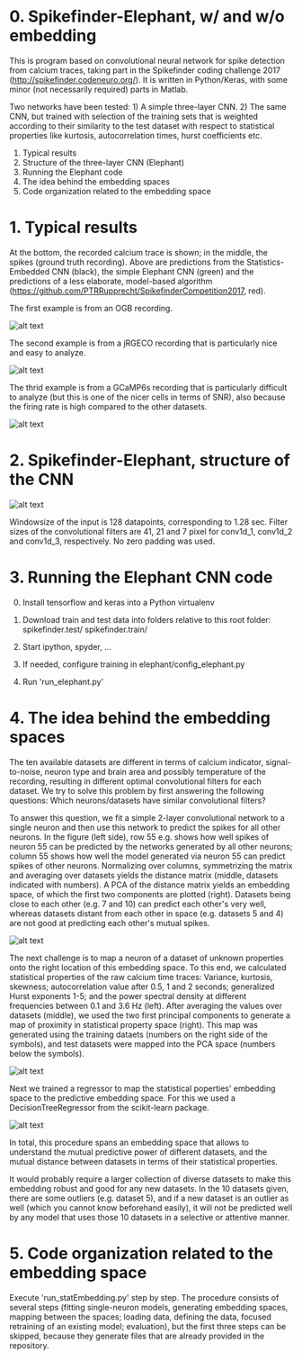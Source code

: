 # 0. Spikefinder-Elephant, w/ and w/o embedding

This is program based on convolutional neural network for spike detection from calcium traces, taking part in the Spikefinder coding challenge 2017 (http://spikefinder.codeneuro.org/). It is written in Python/Keras, with some minor (not necessarily required) parts in Matlab.

Two networks have been tested: 1) A simple three-layer CNN. 2) The same CNN, but trained with selection of the training sets that is weighted according to their similarity to the test dataset with respect to statistical properties like kurtosis, autocorrelation times, hurst coefficients etc.

1. Typical results
2. Structure of the three-layer CNN (Elephant)
3. Running the Elephant code
4. The idea behind the embedding spaces
5. Code organization related to the embedding space


# 1. Typical results

At the bottom, the recorded calcium trace is shown; in the middle, the spikes (ground truth recording). Above are predictions from the Statistics-Embedded CNN (black), the simple Elephant CNN (green) and the predictions of a less elaborate, model-based algorithm (https://github.com/PTRRupprecht/SpikefinderCompetition2017, red).

The first example is from an OGB recording.

![alt text](https://github.com/PTRRupprecht/Spikefinder-Elephant/blob/master/figures/pic1-4.png)

The second example is from a jRGECO recording that is particularly nice and easy to analyze.

![alt text](https://github.com/PTRRupprecht/Spikefinder-Elephant/blob/master/figures/pic5-8.png)

The thrid example is from a GCaMP6s recording that is particularly difficult to analyze (but this is one of the nicer cells in terms of SNR), also because the firing rate is high compared to the other datasets.

![alt text](https://github.com/PTRRupprecht/Spikefinder-Elephant/blob/master/figures/pic10-7.png)



# 2. Spikefinder-Elephant, structure of the CNN

![alt text](https://github.com/PTRRupprecht/Spikefinder-Elephant/blob/master/figures/Figure4.png)

Windowsize of the input is 128 datapoints, corresponding to 1.28 sec. Filter sizes of the convolutional filters are 41, 21 and 7 pixel for conv1d_1, conv1d_2 and conv1d_3, respectively. No zero padding was used.


# 3. Running the Elephant CNN code

0. Install tensorflow and keras into a Python virtualenv

1. Download train and test data into folders relative to this root folder:
    spikefinder.test/
    spikefinder.train/

2. Start ipython, spyder, ...

3. If needed, configure training in elephant/config_elephant.py

4. Run 'run_elephant.py'


# 4. The idea behind the embedding spaces

The ten available datasets are different in terms of calcium indicator, signal-to-noise, neuron type and brain area and possibly temperature of the recording, resulting in different optimal convolutional filters for each dataset. We try to solve this problem by first answering the following questions: Which neurons/datasets have similar convolutional filters?

To answer this question, we fit a simple 2-layer convolutional network to a single neuron and then use this network to predict the spikes for all other neurons. In the figure (left side), row 55 e.g. shows how well spikes of neuron 55 can be predicted by the networks generated by all other neurons; column 55 shows how well the model generated via neuron 55 can predict spikes of other neurons.
Normalizing over columns, symmetrizing the matrix and averaging over datasets yields the distance matrix (middle, datasets indicated with numbers).
A PCA of the distance matrix yields an embedding space, of which the first two components are plotted (right). Datasets being close to each other (e.g. 7 and 10) can predict each other's very well, whereas datasets distant from each other in space (e.g. datasets 5 and 4) are not good at predicting each other's mutual spikes.

![alt text](https://github.com/PTRRupprecht/Spikefinder-Elephant/blob/master/figures/Figure1.png)

The next challenge is to map a neuron of a dataset of unknown properties onto the right location of this embedding space. To this end, we calculated statistical properties of the raw calcium time traces: Variance, kurtosis, skewness; autocorrelation value after 0.5, 1 and 2 seconds; generalized Hurst exponents 1-5; and the power spectral density at different frequencies between 0.1 and 3.6 Hz (left). After averaging the values over datasets (middle), we used the two first principal components to generate a map of proximity in statistical property space (right). This map was generated using the training dataets (numbers on the right side of the symbols), and test datasets were mapped into the PCA space (numbers below the symbols).

![alt text](https://github.com/PTRRupprecht/Spikefinder-Elephant/blob/master/figures/Figure2.png)

Next we trained a regressor to map the statistical poperties' embedding space to the predictive embedding space. For this we used a DecisionTreeRegressor from the scikit-learn package.

![alt text](https://github.com/PTRRupprecht/Spikefinder-Elephant/blob/master/figures/Figure3.png)

In total, this procedure spans an embedding space that allows to understand the mutual predictive power of different datasets, and the mutual distance between datasets in terms of their statistical properties.

It would probably require a larger collection of diverse datasets to make this embedding robust and good for any new datasets. In the 10 datasets given, there are some outliers (e.g. dataset 5), and if a new dataset is an outlier as well (which you cannot know beforehand easily), it will not be predicted well by any model that uses those 10 datasets in a selective or attentive manner.


# 5. Code organization related to the embedding space

Execute 'run_statEmbedding.py' step by step. The procedure consists of several steps (fitting single-neuron models, generating embedding spaces, mapping between the spaces; loading data, defining the data, focused retraining of an existing model; evaluation), but the first three steps can be skipped, because they generate files that are already provided in the repository.
